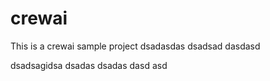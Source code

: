 # crewai


This is a crewai sample project
dsadasdas
dsadsad
dasdasd

dsadsagidsa
dsadas
dsadas
dasd
asd